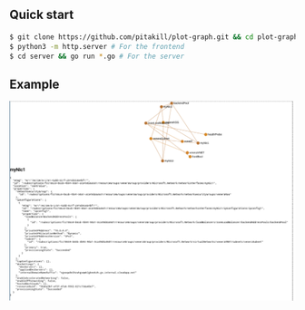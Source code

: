 ## Quick start

```sh
$ git clone https://github.com/pitakill/plot-graph.git && cd plot-graph
$ python3 -m http.server # For the frontend
$ cd server && go run *.go # For the server
```

## Example

![example](https://github.com/pitakill/plot-graph/blob/master/.github/example.png)
